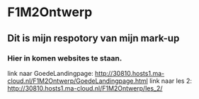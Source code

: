 # F1M2Ontwerp
## Dit is mijn respotory van mijn mark-up
### Hier in komen websites te staan.

link naar GoedeLandingpage: http://30810.hosts1.ma-cloud.nl/F1M2Ontwerp/GoedeLandingpage.html
link naar les 2: http://30810.hosts1.ma-cloud.nl/F1M2Ontwerp/les_2/
